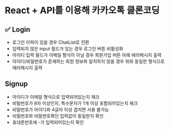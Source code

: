 # React + API를 이용해 카카오톡 클론코딩

## ✅ Login

- 로그인 이력이 있을 경우 ChatList로 전환
- 입력되지 않은 input 필드가 있는 경우 로그인 버튼 비활성화
- 아이디 입력 필드가 이메일 형식이 아닐 경우 회원가입 버튼 아래 에러메시지 출력
- 아이디/비밀번호가 존재하는 회원 정보와 일치하지 않을 경우 위와 동일한 형식으로 에러메시지 출력

## Signup

- 아이디가 이메일 형식으로 입력되어있는지 체크
- 비밀번호가 8자 이상인지, 특수문자가 1개 이상 포함되어있는지 체크
- 비밀번호가 아이디와 4글자 이상 겹치면 사용 불가능
- 비밀번호와 비밀번호확인 입력값이 동일한지 확인
- 휴대폰번호에 -가 입력되어있는지 확인
